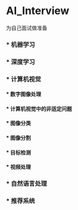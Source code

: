 # AI_Interview
为自己面试做准备


### * 机器学习
### * 深度学习
### * 计算机视觉
#### * 数字图像处理
#### * 计算机视觉中的非适定问题
#### * 图像分类
#### * 图像分割
#### * 目标检测
#### * 视频处理
### * 自然语言处理
### * 推荐系统
